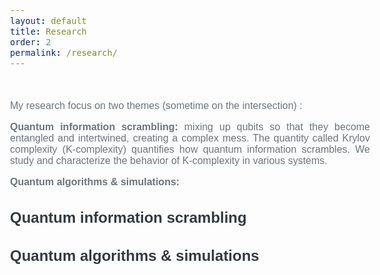```yaml
---
layout: default
title: Research
order: 2
permalink: /research/
---
```


<style>
    @font-face {
            font-family: 'Comfortaa';
            src: url('/Manoline-git.github.io/fonts/Comfortaa-Regular.ttf') format('truetype');
            font-weight: normal;
            font-style: normal;
    }
    
    body {
        font-family: 'Comfortaa', sans-serif;
        font-size: 16px;
        text-align: justify;
        color: #6C757D;
    }
    h1 {
        color: #343A40; /* Change color for h1 */
    }
    h2 {
        color: #343A40; /* Change color for h1 */
    }
    h3 {
        color: #343A40; /* Change color for h1 */
    }
</style>


&nbsp;

My research focus on two themes (sometime on the intersection) : <br>

**Quantum information scrambling:**  mixing up qubits so that they become entangled
and intertwined, creating a complex mess. The quantity called Krylov complexity
(K-complexity) quantifies how quantum information scrambles. We study and characterize the behavior of K-complexity in various systems.<br>


**Quantum algorithms & simulations:**  <br>



<h2>Quantum information scrambling</h2>


<h2>Quantum algorithms & simulations</h2>


